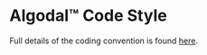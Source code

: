 # Algodal™ Code Style

Full details of the coding convention is found [here](https://github.com/Algodal/Code-Style).
